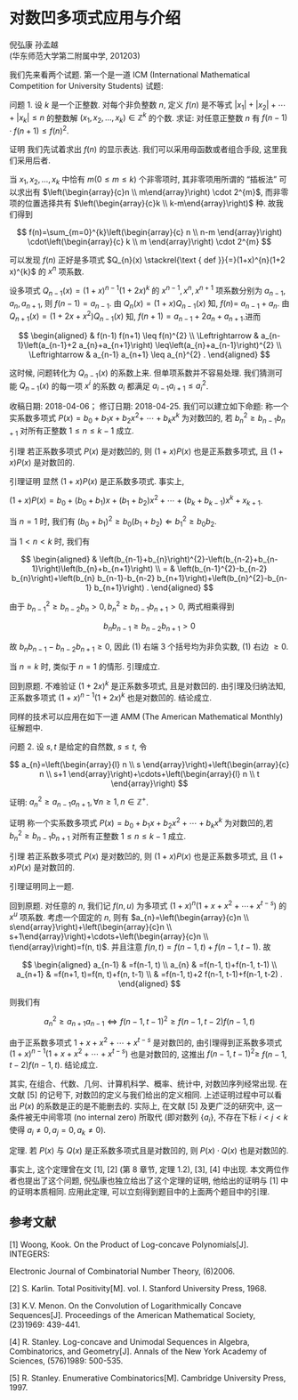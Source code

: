 # 对数凹多项式应用与介绍 

倪弘康 孙孟越<br>(华东师范大学第二附属中学, 201203)

我们先来看两个试题. 第一个是一道 ICM (International Mathematical Competition for University Students) 试题:

问题 1. 设 $k$ 是一个正整数. 对每个非负整数 $n$, 定义 $f(n)$ 是不等式 $\left|x_{1}\right|+\left|x_{2}\right|+\cdots+\left|x_{k}\right| \leq n$ 的整数解 $\left(x_{1}, x_{2}, \ldots, x_{k}\right) \in \mathbb{Z}^{k}$ 的个数. 求证: 对任意正整数 $n$ 有 $f(n-1) \cdot f(n+1) \leq f(n)^{2}$.

证明 我们先试着求出 $f(n)$ 的显示表达. 我们可以采用母函数或者组合手段, 这里我们采用后者.

当 $x_{1}, x_{2}, \ldots, x_{k}$ 中恰有 $m(0 \leq m \leq k)$ 个非零项时, 其非零项用所谓的 “插板法” 可以求出有 $\left(\begin{array}{c}n \\ m\end{array}\right) \cdot 2^{m}$, 而非零项的位置选择共有 $\left(\begin{array}{c}k \\ k-m\end{array}\right)$ 种. 故我们得到

$$
f(n)=\sum_{m=0}^{k}\left(\begin{array}{c}
n \\
n-m
\end{array}\right) \cdot\left(\begin{array}{c}
k \\
m
\end{array}\right) \cdot 2^{m}
$$

可以发现 $f(n)$ 正好是多项式 $Q_{n}(x) \stackrel{\text { def }}{=}(1+x)^{n}(1+2 x)^{k}$ 的 $x^{n}$ 项系数.

设多项式 $Q_{n-1}(x)=(1+x)^{n-1}(1+2 x)^{k}$ 的 $x^{n-1}, x^{n}, x^{n+1}$ 项系数分别为 $a_{n-1}, a_{n}, a_{n+1}$, 则 $f(n-1)=a_{n-1}$. 由 $Q_{n}(x)=(1+x) Q_{n-1}(x)$ 知, $f(n)=$ $a_{n-1}+a_{n}$. 由 $Q_{n+1}(x)=\left(1+2 x+x^{2}\right) Q_{n-1}(x)$ 知, $f(n+1)=a_{n-1}+2 a_{n}+a_{n+1}$.进而

$$
\begin{aligned}
& f(n-1) f(n+1) \leq f(n)^{2} \\
\Leftrightarrow & a_{n-1}\left(a_{n-1}+2 a_{n}+a_{n+1}\right) \leq\left(a_{n}+a_{n-1}\right)^{2} \\
\Leftrightarrow & a_{n-1} a_{n+1} \leq a_{n}^{2} .
\end{aligned}
$$

这时候, 问题转化为 $Q_{n-1}(x)$ 的系数上来. 但单项系数并不容易处理. 我们猜测可能 $Q_{n-1}(x)$ 的每一项 $x^{i}$ 的系数 $a_{i}$ 都满足 $a_{i-1} a_{i+1} \leq a_{i}^{2}$.

收稿日期: 2018-04-06； 修订日期: 2018-04-25.
我们可以建立如下命题: 称一个实系数多项式 $P(x)=b_{0}+b_{1} x+b_{2} x^{2}+$ $\cdots+b_{k} x^{k}$ 为对数凹的, 若 $b_{n}^{2} \geq b_{n-1} b_{n+1}$ 对所有正整数 $1 \leq n \leq k-1$ 成立.

引理 若正系数多项式 $P(x)$ 是对数凹的, 则 $(1+x) P(x)$ 也是正系数多项式, 且 $(1+x) P(x)$ 是对数凹的.

引理证明 显然 $(1+x) P(x)$ 是正系数多项式. 事实上,

$(1+x) P(x)=b_{0}+\left(b_{0}+b_{1}\right) x+\left(b_{1}+b_{2}\right) x^{2}+\cdots+\left(b_{k}+b_{k-1}\right) x^{k}+x_{k+1}$.

当 $n=1$ 时, 我们有 $\left(b_{0}+b_{1}\right)^{2} \geq b_{0}\left(b_{1}+b_{2}\right) \Leftarrow b_{1}^{2} \geq b_{0} b_{2}$.

当 $1<n<k$ 时, 我们有

$$
\begin{aligned}
& \left(b_{n-1}+b_{n}\right)^{2}-\left(b_{n-2}+b_{n-1}\right)\left(b_{n}+b_{n+1}\right) \\
= & \left(b_{n-1}^{2}-b_{n-2} b_{n}\right)+\left(b_{n} b_{n-1}-b_{n-2} b_{n+1}\right)+\left(b_{n}^{2}-b_{n-1} b_{n+1}\right) .
\end{aligned}
$$

由于 $b_{n-1}^{2} \geq b_{n-2} b_{n}>0, b_{n}^{2} \geq b_{n-1} b_{n+1}>0$, 两式相乘得到

$$
b_{n} b_{n-1} \geq b_{n-2} b_{n+1}>0
$$

故 $b_{n} b_{n-1}-b_{n-2} b_{n+1} \geq 0$, 因此 (1) 右端 3 个括号均为非负实数, (1) 右边 $\geq 0$.

当 $n=k$ 时, 类似于 $n=1$ 的情形. 引理成立.

回到原题. 不难验证 $(1+2 x)^{k}$ 是正系数多项式, 且是对数凹的. 由引理及归纳法知, 正系数多项式 $(1+x)^{n-1}(1+2 x)^{k}$ 也是对数凹的. 结论成立.

同样的技术可以应用在如下一道 AMM (The American Mathematical Monthly) 征解题中.

问题 2. 设 $s, t$ 是给定的自然数, $s \leq t$, 令

$$
a_{n}=\left(\begin{array}{l}
n \\
s
\end{array}\right)+\left(\begin{array}{c}
n \\
s+1
\end{array}\right)+\cdots+\left(\begin{array}{l}
n \\
t
\end{array}\right)
$$

证明: $a_{n}^{2} \geq a_{n-1} a_{n+1}, \forall n \geq 1, n \in \mathbb{Z}^{+}$.

证明 称一个实系数多项式 $P(x)=b_{0}+b_{1} x+b_{2} x^{2}+\cdots+b_{k} x^{k}$ 为对数凹的,若 $b_{n}^{2} \geq b_{n-1} b_{n+1}$ 对所有正整数 $1 \leq n \leq k-1$ 成立.

引理 若正系数多项式 $P(x)$ 是对数凹的, 则 $(1+x) P(x)$ 也是正系数多项式, 且 $(1+x) P(x)$ 是对数凹的.

引理证明同上一题.

回到原题. 对任意的 $n$, 我们记 $f(n, u)$ 为多项式 $(1+x)^{n}\left(1+x+x^{2}+\cdots+\right.$ $\left.x^{t-s}\right)$ 的 $x^{u}$ 项系数.
考虑一个固定的 $n$, 则有 $a_{n}=\left(\begin{array}{c}n \\ s\end{array}\right)+\left(\begin{array}{c}n \\ s+1\end{array}\right)+\cdots+\left(\begin{array}{c}n \\ t\end{array}\right)=f(n, t)$. 并且注意 $f(n, t)=f(n-1, t)+f(n-1, t-1)$. 故

$$
\begin{aligned}
a_{n-1} & =f(n-1, t) \\
a_{n} & =f(n-1, t)+f(n-1, t-1) \\
a_{n+1} & =f(n+1, t)=f(n, t)+f(n, t-1) \\
& =f(n-1, t)+2 f(n-1, t-1)+f(n-1, t-2) .
\end{aligned}
$$

则我们有

$$
a_{n}^{2} \geq a_{n+1} a_{n-1} \Leftrightarrow f(n-1, t-1)^{2} \geq f(n-1, t-2) f(n-1, t)
$$

由于正系数多项式 $1+x+x^{2}+\cdots+x^{t-s}$ 是对数凹的, 由引理得到正系数多项式 $(1+x)^{n-1}\left(1+x+x^{2}+\cdots+x^{t-s}\right)$ 也是对数凹的, 这推出 $f(n-1, t-1)^{2} \geq$ $f(n-1, t-2) f(n-1, t)$. 结论成立.

其实, 在组合、代数、几何、计算机科学、概率、统计中, 对数凹序列经常出现. 在文献 [5] 的记号下, 对数凹的定义与我们给出的定义相同. 上述证明过程中可以看出 $P(x)$ 的系数是正的是不能删去的. 实际上, 在文献 [5] 及更广泛的研究中, 这一条件被无中间零项 (no internal zero) 所取代 (即对数列 $\left\{a_{i}\right\}$, 不存在下标 $i<j<k$ 使得 $\left.a_{i} \neq 0, a_{j}=0, a_{k} \neq 0\right)$.

定理. 若 $P(x)$ 与 $Q(x)$ 是正系数多项式且是对数凹的, 则 $P(x) \cdot Q(x)$ 也是对数凹的.

事实上, 这个定理曾在文 [1], [2] (第 8 章节, 定理 1.2), [3], [4] 中出现. 本文两位作者也提出了这个问题, 倪弘康也独立给出了这个定理的证明, 他给出的证明与 [1] 中的证明本质相同. 应用此定理, 可以立刻得到题目中的上面两个题目中的引理.

## 参考文献

[1] Woong, Kook. On the Product of Log-concave Polynomials[J]. INTEGERS:

Electronic Journal of Combinatorial Number Theory, (6)2006.

[2] S. Karlin. Total Positivity[M]. vol. I. Stanford University Press, 1968.

[3] K.V. Menon. On the Convolution of Logarithmically Concave Sequences[J]. Proceedings of the American Mathematical Society, (23)1969: 439-441.

[4] R. Stanley. Log-concave and Unimodal Sequences in Algebra, Combinatorics, and Geometry[J]. Annals of the New York Academy of Sciences, (576)1989: 500-535.

[5] R. Stanley. Enumerative Combinatorics[M]. Cambridge University Press, 1997.

